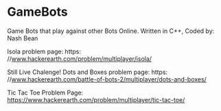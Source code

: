 # GameBots
Game Bots that play against other Bots Online.
Written in C++, Coded by: Nash Bean

Isola problem page: https:
//www.hackerearth.com/problem/multiplayer/isola/

Still Live Chalenge!
Dots and Boxes problem page: https:
//www.hackerearth.com/battle-of-bots-2/multiplayer/dots-and-boxes/

Tic Tac Toe Problem Page:
https://www.hackerearth.com/problem/multiplayer/tic-tac-toe/

